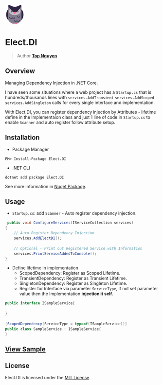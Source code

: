﻿![Logo](../../../Logo.png)
# Elect.DI
> Author [**Top Nguyen**](http://topnguyen.net)

## Overview

Managing Dependency Injection in .NET Core.

I have seen some situations where a web project has a `Startup.cs` that is hundreds/thousands lines with `services.AddTransient` `services.AddScoped` `services.AddSingleton` calls for every single interface and implementation.

With Elect.DI, you can register dependency injection by Attributes - lifetime define in the Implementaion class and just 1 line of code in `Startup.cs` to enable `Scanner` and auto register follow attribute setup.

## Installation
- Package Manager
```
PM> Install-Package Elect.DI
```
- .NET CLI
```
dotnet add package Elect.DI
```

See more information in [Nuget Package](https://www.nuget.org/packages/Elect.DI/).

## Usage

- `Startup.cs`: add `Scanner` - Auto register dependency injection.
```csharp
 public void ConfigureServices(IServiceCollection services)
{
    // Auto Register Dependency Injection
    services.AddElectDI();

    // Optional - Print out Registered Service with Information
    services.PrintServiceAddedToConsole();
}
```

- Define lifetime in implementation
  + ScopedDependency: Register as Scoped Lifetime.
  + TransientDependency: Register as Transient Lifetime.
  + SingletonDependency: Register as Singleton Lifetime.
  + Register for Interface via parameter `ServiceType`, if not set parameter value then the Implementation **injection it self**.
 
```csharp
public interface ISampleService{

}

[ScopedDependency(ServiceType = typeof(ISampleService))]
public class SampleService : ISampleService{
}
```

## [View Sample](../../../samples/DI/Elect.Sample.DI/README.md)

## License
Elect.DI is licensed under the [MIT License](../../../LICENSE).
